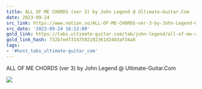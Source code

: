 ```yaml
---
title: ALL OF ME CHORDS (ver 3) by John Legend @ Ultimate-Guitar.Com
date: 2023-09-24
src_link: https://www.notion.so/ALL-OF-ME-CHORDS-ver-3-by-John-Legend-Ultimate-Guitar-Com-67b340a0aea8475b8a105e8eb96bb76a
src_date: '2023-09-24 16:12:00'
gold_link: https://tabs.ultimate-guitar.com/tab/john-legend/all-of-me-chords-1432996
gold_link_hash: 732b7e4f3147592192361d2483af34a8
tags:
- '#host_tabs_ultimate-guitar_com'
---
```






ALL OF ME CHORDS (ver 3) by John Legend @ Ultimate-Guitar.Com



    










 



 

























   





![](//mc.yandex.ru/watch/18746557)
